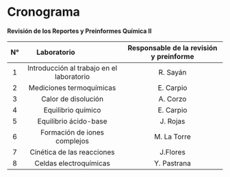 # Cronograma
**Revisión de los Reportes y Preinformes Química II**

|N°   | Laboratorio                   |Responsable de la revisión y preinforme|
|:---:| :----------------------------:|:-------------------------------------:|
|1|Introducción al trabajo en el laboratorio|R. Sayán| 
|2|Mediciones termoquímicas|E. Carpio| 
|3|Calor de disolución|A. Corzo|
|4|Equilibrio químico|E. Carpio|
|5|Equilibrio ácido-base|J. Rojas|
|6|Formación de iones complejos|M. La Torre|
|7|Cinética de las reacciones|J.Flores|
|8|Celdas electroquímicas|Y. Pastrana|
